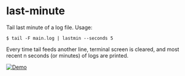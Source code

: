# last-minute

Tail last minute of a log file. Usage:

    $ tail -F main.log | lastmin --seconds 5

Every time tail feeds another line, terminal screen is cleared, and most recent
n seconds (or minutes) of logs are printed.

[![Demo](https://asciinema.org/a/703573.svg)](https://asciinema.org/a/703573)
